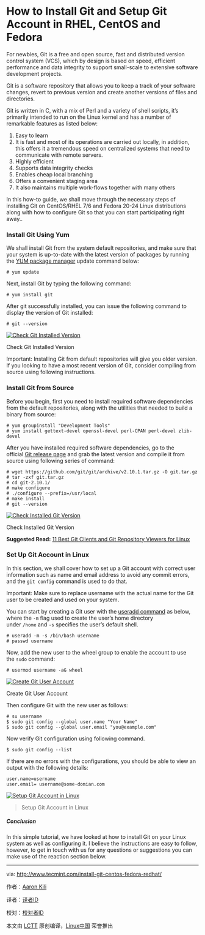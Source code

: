 How to Install Git and Setup Git Account in RHEL, CentOS and Fedora
=========

For newbies, Git is a free and open source, fast and distributed version control system (VCS), which by design is based on speed, efficient performance and data integrity to support small-scale to extensive software development projects.

Git is a software repository that allows you to keep a track of your software changes, revert to previous version and create another versions of files and directories.

Git is written in C, with a mix of Perl and a variety of shell scripts, it’s primarily intended to run on the Linux kernel and has a number of remarkable features as listed below:

1.  Easy to learn
2.  It is fast and most of its operations are carried out locally, in addition, this offers it a tremendous speed on centralized systems that need to communicate with remote servers.
3.  Highly efficient
4.  Supports data integrity checks
5.  Enables cheap local branching
6.  Offers a convenient staging area
7.  It also maintains multiple work-flows together with many others

In this how-to guide, we shall move through the necessary steps of installing Git on CentOS/RHEL 7/6 and Fedora 20-24 Linux distributions along with how to configure Git so that you can start participating right away..

### Install Git Using Yum

We shall install Git from the system default repositories, and make sure that your system is up-to-date with the latest version of packages by running the [YUM package manager][8] update command below:

```
# yum update

```

Next, install Git by typing the following command:

```
# yum install git 

```

After git successfully installed, you can issue the following command to display the version of Git installed:

```
# git --version 

```

[![Check Git Installed Version](http://www.tecmint.com/wp-content/uploads/2016/10/Check-Git-Version.png)][7]

Check Git Installed Version

Important: Installing Git from default repositories will give you older version. If you looking to have a most recent version of Git, consider compiling from source using following instructions.

### Install Git from Source

Before you begin, first you need to install required software dependencies from the default repositories, along with the utilities that needed to build a binary from source:

```
# yum groupinstall "Development Tools"
# yum install gettext-devel openssl-devel perl-CPAN perl-devel zlib-devel

```

After you have installed required software dependencies, go to the official [Git release page][6] and grab the latest version and compile it from source using following series of command:

```
# wget https://github.com/git/git/archive/v2.10.1.tar.gz -O git.tar.gz
# tar -zxf git.tar.gz
# cd git-2.10.1/
# make configure
# ./configure --prefix=/usr/local
# make install
# git --version

```

[![Check Installed Git Version](http://www.tecmint.com/wp-content/uploads/2016/10/Check-Git-Source-Version.png)][5]

Check Installed Git Version

**Suggested Read:** [11 Best Git Clients and Git Repository Viewers for Linux][4]

### Set Up Git Account in Linux

In this section, we shall cover how to set up a Git account with correct user information such as name and email address to avoid any commit errors, and the `git config` command is used to do that.

Important: Make sure to replace username with the actual name for the Git user to be created and used on your system.

You can start by creating a Git user with the [useradd command][3] as below, where the `-m` flag used to create the user’s home directory under `/home` and `-s` specifies the user’s default shell.

```
# useradd -m -s /bin/bash username 
# passwd username

```

Now, add the new user to the wheel group to enable the account to use the `sudo` command:

```
# usermod username -aG wheel 

```

[![Create Git User Account](http://www.tecmint.com/wp-content/uploads/2016/10/Create-Git-User-Account.png)][2]

Create Git User Account

Then configure Git with the new user as follows:

```
# su username 
$ sudo git config --global user.name "Your Name"
$ sudo git config --global user.email "you@example.com"

```

Now verify Git configuration using following command.

```
$ sudo git config --list 

```

If there are no errors with the configurations, you should be able to view an output with the following details:

```
user.name=username
user.email= username@some-domian.com

```

[![Setup Git Account in Linux](http://www.tecmint.com/wp-content/uploads/2016/10/Setup-Git-Account.png)][1]
>Setup Git Account in Linux

##### Conclusion

In this simple tutorial, we have looked at how to install Git on your Linux system as well as configuring it. I believe the instructions are easy to follow, however, to get in touch with us for any questions or suggestions you can make use of the reaction section below.

--------------------------------------------------------------------------------

via: http://www.tecmint.com/install-git-centos-fedora-redhat/

作者：[Aaron Kili ][a]

译者：[译者ID](https://github.com/译者ID)

校对：[校对者ID](https://github.com/校对者ID)

本文由 [LCTT](https://github.com/LCTT/TranslateProject) 原创编译，[Linux中国](https://linux.cn/) 荣誉推出

[a]:http://www.tecmint.com/author/aaronkili/
[1]:http://www.tecmint.com/wp-content/uploads/2016/10/Setup-Git-Account.png
[2]:http://www.tecmint.com/wp-content/uploads/2016/10/Create-Git-User-Account.png
[3]:http://www.tecmint.com/add-users-in-linux/
[4]:http://www.tecmint.com/best-gui-git-clients-git-repository-viewers-for-linux/
[5]:http://www.tecmint.com/wp-content/uploads/2016/10/Check-Git-Source-Version.png
[6]:https://github.com/git/git/releases
[7]:http://www.tecmint.com/wp-content/uploads/2016/10/Check-Git-Version.png
[8]:http://www.tecmint.com/20-linux-yum-yellowdog-updater-modified-commands-for-package-mangement/
